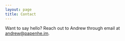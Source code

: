 ```yaml
---
layout: page
title: Contact
---
```


Want to say hello? Reach out to Andrew through email at [andrew@papenhe.im](mailto:andrew@papenhe.im).
